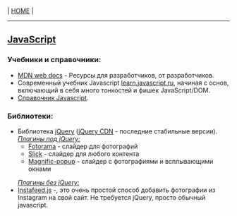 <p>
  <span>| <a href="https://github.com/vik-vavilikhin/vik-vavilikhin.github.io">HOME</a> |</span>
</p>
<hr>

<h2><a href="https://ru.wikipedia.org/wiki/JavaScript">JavaScript</a></h2> 
<h3>Учебники и справочники:</h3>
<ul>
  <li>
    <a href="https://developer.mozilla.org/ru/">MDN web docs</a> - Ресурсы для разработчиков, от разработчиков.
  </li>
  <li>
    Современный учебник Javascript <a href="https://learn.javascript.ru/js">learn.javascript.ru</a>, начиная с основ, включающий в себя много тонкостей и фишек JavaScript/DOM.
  </li>
  <li>
    <a href="http://javascript.ru/manual ">Справочник Javascript</a>.
  </li>
</ul>

<h3>Библиотеки:</h3>
<ul>
  <li>
    Библиотека <a href="http://jquery.com/">jQuery</a> (<a href="http://code.jquery.com/">jQuery CDN</a> - последние стабильные версии).<br>
    <i><u>Плагины под jQuery:</u></i>
    <ul>
      <li>
        <a href="http://fotorama.io/">Fotorama</a> - слайдер для фотографий
      </li>
      <li>
        <a href="http://kenwheeler.github.io/slick/">Slick</a> - слайдер для любого контента
      </li>
      <li>
        <a href="http://dimsemenov.com/plugins/magnific-popup/">Magnific-popup</a> - слайдер с фотографиями и всплывающими окнами
      </li>
    </ul>
  </li>
</ul>
<ul>
  <i><u>Плагины без jQuery:</u></i>
  <li>
    <a href="http://instafeedjs.com/">Instafeed.js</a> -, это очень простой способ добавить фотографии из Instagram на свой сайт. Не требуется jQuery, просто обычный javascript.
  </li>
</ul>
    